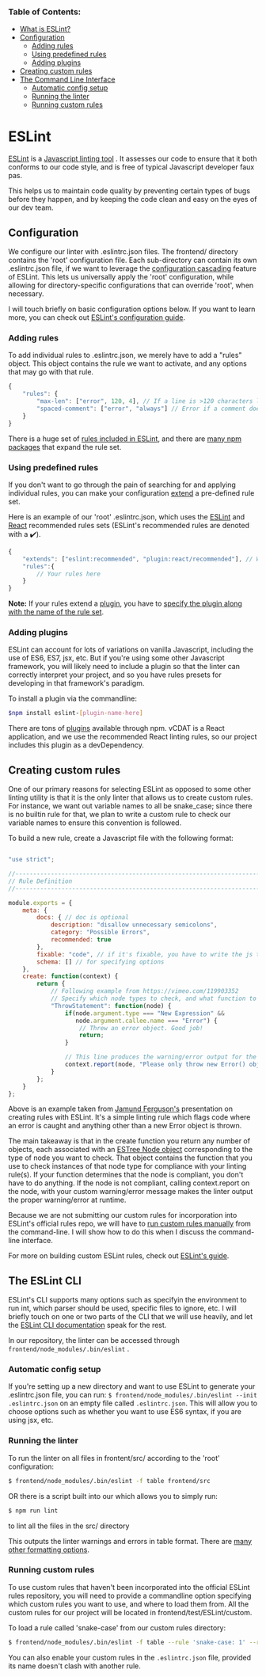 ### Table of Contents:

* [What is ESLint?](#eslint)
* [Configuration](#configuration)
    * [Adding rules](#adding-rules)
    * [Using predefined rules](#using-predefined-rules)
    * [Adding plugins](#adding-plugins)
* [Creating custom rules](#creating-custom-rules)
* [The Command Line Interface](#the-eslint-cli)
    * [Automatic config setup](#automatic-config-setup)
    * [Running the linter](#running-the-linter)
    * [Running custom rules](#running-custom-rules)


# ESLint

[ESLint][1] is a [Javascript linting tool][2] . It assesses our code to ensure that it both conforms to
our code style, and is free of typical Javascript developer faux pas.

This helps us to maintain code quality by preventing certain types of bugs before they happen, and by keeping the code
clean and easy on the eyes of our dev team.

## Configuration

We configure our linter with .eslintrc.json files. The frontend/ directory contains the 'root' configuration file.
Each sub-directory can contain its own .eslintrc.json file, if we want to leverage the [configuration cascading][3]
feature of ESLint. This lets us universally apply the 'root' configuration, while allowing for directory-specific
configurations that can override 'root', when necessary.

I will touch briefly on basic configuration options below. If you want to learn more, you can check out
[ESLint's configuration guide][4].

### Adding rules

To add individual rules to .eslintrc.json, we merely have to add a "rules" object. This object contains the rule we want
to activate, and any options that may go with that rule.
```javascript
{
    "rules": {
        "max-len": ["error", 120, 4], // If a line is >120 characters long, error. Count \t characters as 4 spaces.
        "spaced-comment": ["error", "always"] // Error if a comment does not have a space before its text.
    }
}
```
There is a huge set of [rules included in ESLint][5], and there are [many npm packages][6] that expand the rule set.

### Using predefined rules

If you don't want to go through the pain of searching for and applying individual rules, you can make your configuration
[extend][7] a pre-defined rule set.

Here is an example of our 'root' .eslintrc.json, which uses the [ESLint][5] and [React][8] recommended rules sets
(ESLint's recommended rules are denoted with a :heavy_check_mark:).
```javascript
{
    "extends": ["eslint:recommended", "plugin:react/recommended"], // We use the React plugin for vCDAT
    "rules":{
        // Your rules here
    }
}
```
__Note:__ If your rules extend a [plugin][9], you have to [specify the plugin along with the name of the rule set][10].

### Adding plugins

ESLint can account for lots of variations on vanilla Javascript, including the use of ES6, ES7, jsx, etc.
But if you're using some other Javascript framework, you will likely need to include a plugin so that the linter can
correctly interpret your project, and so you have rules presets for developing in that framework's paradigm.

To install a plugin via the commandline:
```bash
$npm install eslint-[plugin-name-here]
```

There are tons of [plugins][9] available through npm.
vCDAT is a React application, and we use the recommended React linting rules, so our project includes this plugin as a
devDependency.

## Creating custom rules

One of our primary reasons for selecting ESLint as opposed to some other linting utility is that it is the only linter
that allows us to create custom rules. For instance, we want out variable names to all be snake_case; since there is no
builtin rule for that, we plan to write a custom rule to check our variable names to ensure this convention is followed.

To build a new rule, create a Javascript file with the following format:
```javascript

"use strict";

//------------------------------------------------------------------------------
// Rule Definition
//------------------------------------------------------------------------------

module.exports = {
    meta: {
        docs: { // doc is optional
            description: "disallow unnecessary semicolons",
            category: "Possible Errors",
            recommended: true
        },
        fixable: "code", // if it's fixable, you have to write the js that fixes it
        schema: [] // for specifying options
    },
    create: function(context) {
        return {
            // Following example from https://vimeo.com/119903352
            // Specify which node types to check, and what function to run
            "ThrowStatement": function(node) {
                if(node.argument.type === "New Expression" &&
                   node.argument.callee.name === "Error") {
                    // Threw an error object. Good job!
                    return;
                }

                // This line produces the warning/error output for the linter
                context.report(node, "Please only throw new Error() objects");
            }
        };
    }
};
```

Above is an example taken from [Jamund Ferguson's][11] presentation on creating rules with ESLint. It's a simple
linting rule which flags code where an error is caught and anything other than a new Error object is thrown.

The main takeaway is that in the create function you return any number of objects, each associated with
an [ESTree Node object][12] corresponding to the type of node you want to check. That object contains the function that
you use to check instances of that node type for compliance with your linting rule(s).
If your function determines that the node is compliant, you don't have to do anything.
If the node is not compliant, calling context.report on the node, with your custom warning/error message makes
the linter output the proper warning/error at runtime.


Because we are not submitting our custom rules for incorporation into ESLint's official rules repo, we will have to
[run custom rules manually](#running-custom-rules) from the command-line.
I will show how to do this when I discuss the command-line interface.

For more on building custom ESLint rules, check out [ESLint's guide][13].

## The ESLint CLI

ESLint's CLI supports many options such as specifyin the environment to run int, which parser should be used, specific
files to ignore, etc. I will briefly touch on one or two parts of the CLI that we will use heavily, and let the
[ESLint CLI documentation][14] speak for the rest.

In our repository, the linter can be accessed through ```frontend/node_modules/.bin/eslint``` .

### Automatic config setup

If you're setting up a new directory and want to use ESLint to generate your .eslintrc.json file, you can run:
```$ frontend/node_modules/.bin/eslint --init .eslintrc.json```
on an empty file called ```.eslintrc.json```. This will allow you to choose options such as whether you want to use ES6
syntax, if you are using jsx, etc.

### Running the linter

To run the linter on all files in frontent/src/ according to the 'root' configuration:
```bash
$ frontend/node_modules/.bin/eslint -f table frontend/src
```

OR there is a script built into our which allows you to simply run:
```bash
$ npm run lint
```
to lint all the files in the src/ directory

This outputs the linter warnings and errors in table format. There are [many other formatting options][15].

### Running custom rules

To use custom rules that haven't been incorporated into the official ESLint rules repository, you will need to provide
a commandline option specifying which custom rules you want to use, and where to load them from.
All the custom rules for our project will be located in frontend/test/ESLint/custom.

To load a rule called 'snake-case' from our custom rules directory:
```bash
$ frontend/node_modules/.bin/eslint -f table --rule 'snake-case: 1' --rulesdir frontend/test/ESLint/custom frontend/src
```

You can also enable your custom rules in the ```.eslintrc.json``` file,
provided its name doesn't clash with another rule.


[1]: http://eslint.org/
[2]: http://mikecavaliere.com/javascript-linting-what-developers-need-to-know/
[3]: http://eslint.org/docs/user-guide/configuring#configuration-cascading-and-hierarchy
[4]: http://eslint.org/docs/user-guide/configuring
[5]: http://eslint.org/docs/rules/
[6]: https://www.npmjs.com/search?q=eslint-config-*
[7]: http://eslint.org/docs/user-guide/configuring#extending-configuration-files
[8]: https://github.com/yannickcr/eslint-plugin-react#user-content-recommended
[9]: https://www.npmjs.com/search?q=eslint-plugin-*
[10]: http://eslint.org/docs/user-guide/configuring#using-the-configuration-from-a-plugin
[11]: https://www.pubnub.com/blog/2015-03-13-linting-ensure-javascript-code-quality-eslint/
[12]: https://github.com/estree/estree/blob/master/spec.md#node-objects
[13]: http://eslint.org/docs/developer-guide/working-with-rules
[14]: http://eslint.org/docs/user-guide/command-line-interface
[15]: http://eslint.org/docs/user-guide/command-line-interface#f---format

